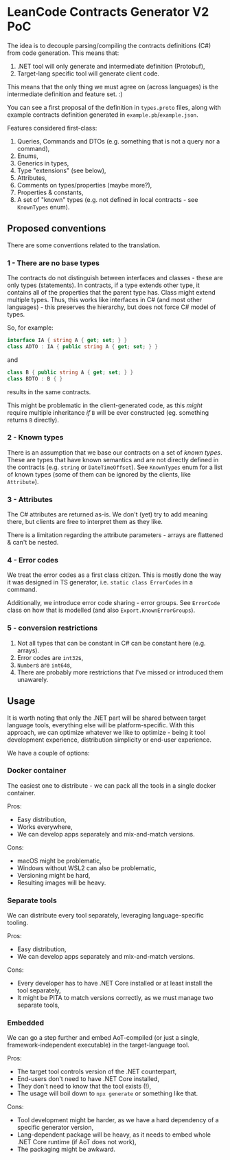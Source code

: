 # LeanCode Contracts Generator V2 PoC

The idea is to decouple parsing/compiling the contracts definitions (C#) from code generation. This means that:

1. .NET tool will only generate and intermediate definition (Protobuf),
2. Target-lang specific tool will generate client code.

This means that the only thing we must agree on (across languages) is the intermediate definition and feature set. :)

You can see a first proposal of the definition in `types.proto` files, along with example contracts definition generated in `example.pb`/`example.json`.

Features considered first-class:

1. Queries, Commands and DTOs (e.g. something that is not a query nor a command),
2. Enums,
3. Generics in types,
4. Type "extensions" (see below),
5. Attributes,
6. Comments on types/properties (maybe more?),
7. Properties & constants,
8. A set of "known" types (e.g. not defined in local contracts - see `KnownTypes` enum).

## Proposed conventions

There are some conventions related to the translation.

### 1 - There are no base types

The contracts do not distinguish between interfaces and classes - these are only types (statements). In contracts, if a type extends other type, it contains all of the properties that the parent type has. Class might extend multiple types. Thus, this works like interfaces in C# (and most other languages) - this preserves the hierarchy, but does not force C# model of types.

So, for example:

```csharp
interface IA { string A { get; set; } }
class ADTO : IA { public string A { get; set; } }
```

and

```csharp
class B { public string A { get; set; } }
class BDTO : B { }
```

results in the same contracts.

This might be problematic in the client-generated code, as this _might_ require multiple inheritance _if_ `B` will be ever constructed (eg. something returns `B` directly).

### 2 - Known types

There is an assumption that we base our contracts on a set of _known types_. These are types that have known semantics and are not directly defined in the contracts (e.g. `string` or `DateTimeOffset`). See `KnownTypes` enum for a list of known types (some of them can be ignored by the clients, like `Attribute`).

### 3 - Attributes

The C# attributes are returned as-is. We don't (yet) try to add meaning there, but clients are free to interpret them as they like.

There is a limitation regarding the attribute parameters - arrays are flattened & can't be nested.

### 4 - Error codes

We treat the error codes as a first class citizen. This is mostly done the way it was designed in TS generator, i.e. `static class ErrorCodes` in a command.

Additionally, we introduce error code sharing - error groups. See `ErrorCode` class on how that is modelled (and also `Export.KnownErrorGroups`).

### 5 - conversion restrictions

1. Not all types that can be constant in C# can be constant here (e.g. arrays).
2. Error codes are `int32`s,
3. `Number`s are `int64`s,
4. There are probably more restrictions that I've missed or introduced them unawarely.

## Usage

It is worth noting that only the .NET part will be shared between target language tools, everything else will be platform-specific. With this approach, we can optimize whatever we like to optimize - being it tool development experience, distribution simplicity or end-user experience.

We have a couple of options:

### Docker container

The easiest one to distribute - we can pack all the tools in a single docker container.

Pros:

* Easy distribution,
* Works everywhere,
* We can develop apps separately and mix-and-match versions.

Cons:

* macOS might be problematic,
* Windows without WSL2 can also be problematic,
* Versioning might be hard,
* Resulting images will be heavy.

### Separate tools

We can distribute every tool separately, leveraging language-specific tooling.

Pros:

* Easy distribution,
* We can develop apps separately and mix-and-match versions.

Cons: 

* Every developer has to have .NET Core installed or at least install the tool separately,
* It might be PITA to match versions correctly, as we must manage two separate tools,

### Embedded

We can go a step further and embed AoT-compiled (or just a single, framework-independent executable)
in the target-language tool.

Pros:

* The target tool controls version of the .NET counterpart,
* End-users don't need to have .NET Core installed,
* They don't need to know that the tool exists (!),
* The usage will boil down to `npx generate` or something like that.

Cons:

* Tool development might be harder, as we have a hard dependency of a specific generator version,
* Lang-dependent package will be heavy, as it needs to embed whole .NET Core runtime (if AoT does not work),
* The packaging might be awkward.
